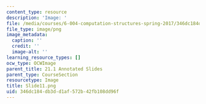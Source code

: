```yaml
---
content_type: resource
description: 'Image: '
file: /media/courses/6-004-computation-structures-spring-2017/346dc184db3dd1af572b42fb108dd96f_Slide11.png
file_type: image/png
image_metadata:
  caption: ''
  credit: ''
  image-alt: ''
learning_resource_types: []
ocw_type: OCWImage
parent_title: 21.1 Annotated Slides
parent_type: CourseSection
resourcetype: Image
title: Slide11.png
uid: 346dc184-db3d-d1af-572b-42fb108dd96f
---
```

